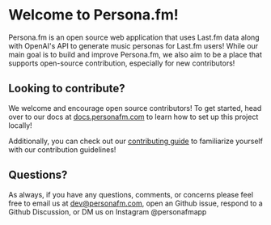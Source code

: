 # Welcome to Persona.fm!

Persona.fm is an open source web application that uses Last.fm data along with OpenAI's API to generate music personas for Last.fm users! While our main goal is to build and improve Persona.fm, we also aim to be a place that supports open-source contribution, especially for new contributors!

## Looking to contribute?

We welcome and encourage open source contributors! To get started, head over to our docs at [docs.personafm.com](https://docs.personafm.com) to learn how to set up this project locally! 

Additionally, you can check out our [contributing guide](https://github.com/personafm/.github/blob/main/contributing.md) to familiarize yourself with our contribution guidelines!

## Questions? 

As always, if you have any questions, comments, or concerns please feel free to email us at dev@personafm.com, open an Github issue, respond to a Github Discussion, or DM us on Instagram @personafmapp
